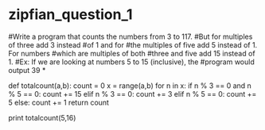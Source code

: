 zipfian_question_1
==================

#Write a program that counts the numbers from 3 to 117. 
#But for multiples of three add 3 instead #of 1 and for 
#the multiples of five add 5 instead of 1. For numbers 
#which are multiples of both #three and five add 15 instead of 1. 
#Ex: If we are looking at numbers 5 to 15 (inclusive), the #program would output 39 *



def totalcount(a,b):
    count = 0
    x = range(a,b)
    for n in x:
        if n % 3 == 0 and n % 5 == 0:
            count += 15
        elif n % 3 == 0:
            count += 3
        elif n % 5 == 0:
            count += 5
        else:
            count += 1
    return count 


print totalcount(5,16)


